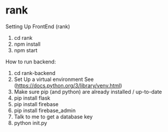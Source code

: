 # rank

Setting Up FrontEnd (rank)
1. cd rank
2. npm install
3. npm start

How to run backend:

1. cd rank-backend
2. Set Up a virtual environment See (https://docs.python.org/3/library/venv.html)
3. Make sure pip (and python) are already installed / up-to-date
4. pip install flask
5. pip install firebase
6. pip install firebase_admin
7. Talk to me to get a database key
8. python init.py 
